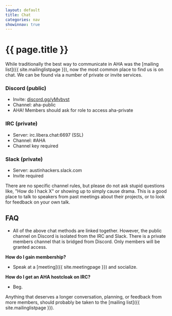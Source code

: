 ```yaml
---
layout: default
title: Chat
categories: nav
showinnav: true
---
```


# {{ page.title }}

While traditionally the best way to communicate in AHA was the [mailing
list]({{ site.mailinglistpage }}), now the most common place to find us
is on chat. We can be found via a number of private or invite services.

### Discord (public)
* Invite: [discord.gg/yMvbvst](https://discord.gg/yMvbvst)
* Channel: aha-public
* AHA! Members should ask for role to access aha-private

### IRC (private)
* Server: irc.libera.chat:6697 (SSL)
* Channel: #AHA
* Channel key required

### Slack (private)
* Server: austinhackers.slack.com
* Invite required

There are no specific channel rules, but please do not ask stupid
questions like, "How do I hack X" or showing up to simply cause drama.
This is a good place to talk to speakers from past meetings about their
projects, or to look for feedback on your own talk.

## FAQ

* All of the above chat methods are linked together. However, the public channel
on Discord is isolated from the IRC and Slack. There is a private members channel
that is bridged from Discord. Only members will be granted access.

**How do I gain membership?**

* Speak at a [meeting]({{ site.meetingpage }}) and socialize.

**How do I get an AHA hostcloak on IRC?**

* Beg.

Anything that deserves a longer conversation, planning, or feedback from
more members, should probably be taken to the [mailing list]({{ site.mailinglistpage }}).
